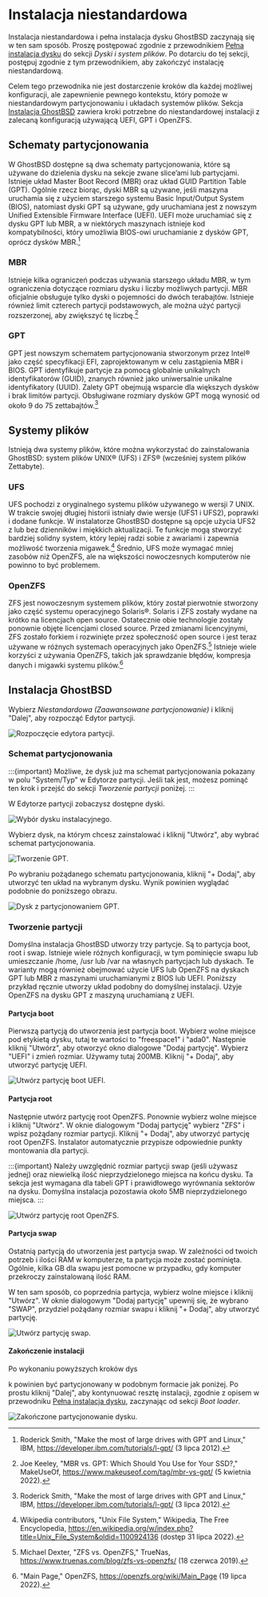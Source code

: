 Instalacja niestandardowa
===========================

Instalacja niestandardowa i pełna instalacja dysku GhostBSD zaczynają się w ten sam sposób. Proszę postępować zgodnie z przewodnikiem [Pełna instalacja dysku](full-disk-installation.md) do sekcji *Dyski i system plików*. Po dotarciu do tej sekcji, postępuj zgodnie z tym przewodnikiem, aby zakończyć instalację niestandardową.

Celem tego przewodnika nie jest dostarczenie kroków dla każdej możliwej konfiguracji, ale zapewnienie pewnego kontekstu, który pomoże w niestandardowym partycjonowaniu i układach systemów plików. Sekcja [Instalacja GhostBSD](#installing-ghostbsd) zawiera kroki potrzebne do niestandardowej instalacji z zalecaną konfiguracją używającą UEFI, GPT i OpenZFS.

## Schematy partycjonowania

W GhostBSD dostępne są dwa schematy partycjonowania, które są używane do dzielenia dysku na sekcje zwane slice’ami lub partycjami. Istnieje układ Master Boot Record (MBR) oraz układ GUID Partition Table (GPT). Ogólnie rzecz biorąc, dyski MBR są używane, jeśli maszyna uruchamia się z użyciem starszego systemu Basic Input/Output System (BIOS), natomiast dyski GPT są używane, gdy uruchamiana jest z nowszym Unified Extensible Firmware Interface (UEFI). UEFI może uruchamiać się z dysku GPT lub MBR, a w niektórych maszynach istnieje kod kompatybilności, który umożliwia BIOS-owi uruchamianie z dysków GPT, oprócz dysków MBR.[^1]

### MBR

Istnieje kilka ograniczeń podczas używania starszego układu MBR, w tym ograniczenia dotyczące rozmiaru dysku i liczby możliwych partycji. MBR oficjalnie obsługuje tylko dyski o pojemności do dwóch terabajtów. Istnieje również limit czterech partycji podstawowych, ale można użyć partycji rozszerzonej, aby zwiększyć tę liczbę.[^2]

### GPT

GPT jest nowszym schematem partycjonowania stworzonym przez Intel&reg; jako część specyfikacji EFI, zaprojektowanym w celu zastąpienia MBR i BIOS. GPT identyfikuje partycje za pomocą globalnie unikalnych identyfikatorów (GUID), znanych również jako uniwersalnie unikalne identyfikatory (UUID). Zalety GPT obejmują wsparcie dla większych dysków i brak limitów partycji. Obsługiwane rozmiary dysków GPT mogą wynosić od około 9 do 75 zettabajtów.[^1]

## Systemy plików

Istnieją dwa systemy plików, które można wykorzystać do zainstalowania GhostBSD: system plików UNIX&reg; (UFS) i ZFS&reg; (wcześniej system plików Zettabyte).

### UFS

UFS pochodzi z oryginalnego systemu plików używanego w wersji 7 UNIX. W trakcie swojej długiej historii istniały dwie wersje (UFS1 i UFS2), poprawki i dodane funkcje. W instalatorze GhostBSD dostępne są opcje użycia UFS2 z lub bez dzienników i miękkich aktualizacji. Te funkcje mogą stworzyć bardziej solidny system, który lepiej radzi sobie z awariami i zapewnia możliwość tworzenia migawek.[^3] Średnio, UFS może wymagać mniej zasobów niż OpenZFS, ale na większości nowoczesnych komputerów nie powinno to być problemem.

### OpenZFS

ZFS jest nowoczesnym systemem plików, który został pierwotnie stworzony jako część systemu operacyjnego Solaris&reg;. Solaris i ZFS zostały wydane na krótko na licencjach open source. Ostatecznie obie technologie zostały ponownie objęte licencjami closed source. Przed zmianami licencyjnymi, ZFS zostało forkiem i rozwinięte przez społeczność open source i jest teraz używane w różnych systemach operacyjnych jako OpenZFS.[^4] Istnieje wiele korzyści z używania OpenZFS, takich jak sprawdzanie błędów, kompresja danych i migawki systemu plików.[^5]

## Instalacja GhostBSD

Wybierz *Niestandardowa (Zaawansowane partycjonowanie)* i kliknij "Dalej", aby rozpocząć Edytor partycji.

![Rozpoczęcie edytora partycji.](images/custom-installation/1-custom-partitioning.png)

### Schemat partycjonowania

:::{important}
Możliwe, że dysk już ma schemat partycjonowania pokazany w polu "System/Typ" w Edytorze partycji. Jeśli tak jest, możesz pominąć ten krok i przejść do sekcji *Tworzenie partycji* poniżej.
:::

W Edytorze partycji zobaczysz dostępne dyski.

![Wybór dysku instalacyjnego.](images/custom-installation/2-no-partition-table.png)

Wybierz dysk, na którym chcesz zainstalować i kliknij "Utwórz", aby wybrać schemat partycjonowania.

![Tworzenie GPT.](images/custom-installation/3-select-gpt.png)

Po wybraniu pożądanego schematu partycjonowania, kliknij "+ Dodaj", aby utworzyć ten układ na wybranym dysku. Wynik powinien wyglądać podobnie do poniższego obrazu.

![Dysk z partycjonowaniem GPT.](images/custom-installation/4-with-partition-table.png)

### Tworzenie partycji

Domyślna instalacja GhostBSD utworzy trzy partycje. Są to partycja boot, root i swap. Istnieje wiele różnych konfiguracji, w tym pominięcie swapu lub umieszczanie /home, /usr lub /var na własnych partycjach lub dyskach. Te warianty mogą również obejmować użycie UFS lub OpenZFS na dyskach GPT lub MBR z maszynami uruchamianymi z BIOS lub UEFI. Poniższy przykład ręcznie utworzy układ podobny do domyślnej instalacji. Użyje OpenZFS na dysku GPT z maszyną uruchamianą z UEFI.

#### Partycja boot

Pierwszą partycją do utworzenia jest partycja boot. Wybierz wolne miejsce pod etykietą dysku, tutaj te wartości to "freespace1" i "ada0". Następnie kliknij "Utwórz", aby otworzyć okno dialogowe "Dodaj partycję". Wybierz "UEFI" i zmień rozmiar. Używamy tutaj 200MB. Kliknij "+ Dodaj", aby utworzyć partycję UEFI.

![Utwórz partycję boot UEFI.](images/custom-installation/5-efi-partition.png)

#### Partycja root

Następnie utwórz partycję root OpenZFS. Ponownie wybierz wolne miejsce i kliknij "Utwórz". W oknie dialogowym "Dodaj partycję" wybierz "ZFS" i wpisz pożądany rozmiar partycji. Kliknij "+ Dodaj", aby utworzyć partycję root OpenZFS. Instalator automatycznie przypisze odpowiednie punkty montowania dla partycji.

:::{important}
Należy uwzględnić rozmiar partycji swap (jeśli używasz jednej) oraz niewielką ilość nieprzydzielonego miejsca na końcu dysku. Ta sekcja jest wymagana dla tabeli GPT i prawidłowego wyrównania sektorów na dysku. Domyślna instalacja pozostawia około 5MB nieprzydzielonego miejsca.
:::

![Utwórz partycję root OpenZFS.](images/custom-installation/6-zfs-partition.png)

#### Partycja swap

Ostatnią partycją do utworzenia jest partycja swap. W zależności od twoich potrzeb i ilości RAM w komputerze, ta partycja może zostać pominięta. Ogólnie, kilka GB dla swapu jest pomocne w przypadku, gdy komputer przekroczy zainstalowaną ilość RAM.

W ten sam sposób, co poprzednia partycja, wybierz wolne miejsce i kliknij "Utwórz". W oknie dialogowym "Dodaj partycję" upewnij się, że wybrano "SWAP", przydziel pożądany rozmiar swapu i kliknij "+ Dodaj", aby utworzyć partycję.

![Utwórz partycję swap.](images/custom-installation/7-swap-partition.png)

#### Zakończenie instalacji

Po wykonaniu powyższych kroków dys

k powinien być partycjonowany w podobnym formacie jak poniżej. Po prostu kliknij "Dalej", aby kontynuować resztę instalacji, zgodnie z opisem w przewodniku [Pełna instalacja dysku](full-disk-installation.md), zaczynając od sekcji *Boot loader*.

![Zakończone partycjonowanie dysku.](images/custom-installation/8-completed-partitioning.png)

[^1]: Roderick Smith, "Make the most of large drives with GPT and Linux," IBM, https://developer.ibm.com/tutorials/l-gpt/ (3 lipca 2012).

[^2]: Joe Keeley, "MBR vs. GPT: Which Should You Use for Your SSD?," MakeUseOf, https://www.makeuseof.com/tag/mbr-vs-gpt/ (5 kwietnia 2022).

[^3]: Wikipedia contributors, "Unix File System," Wikipedia, The Free Encyclopedia, https://en.wikipedia.org/w/index.php?title=Unix_File_System&oldid=1100924136 (dostęp 31 lipca 2022).

[^4]: Michael Dexter, "ZFS vs. OpenZFS," TrueNas, https://www.truenas.com/blog/zfs-vs-openzfs/ (18 czerwca 2019).

[^5]: "Main Page," OpenZFS, https://openzfs.org/wiki/Main_Page (19 lipca 2022).